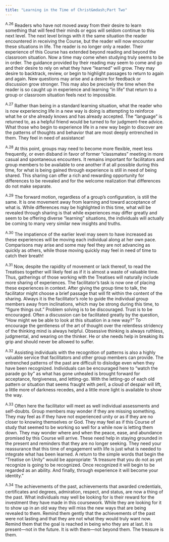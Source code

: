 ```yaml
---
title: "Learning in the Time of Christ&mdash;Part Two"
---
```


<sup>A.26</sup> Readers who have not moved away from their desire to
learn something that will feed their minds or egos will seldom continue
to this next level. The next level brings with it the same situation the
reader encountered in receiving the Course, but the reader will now
encounter these situations in life. The reader is no longer only a
reader. Their experience of this Course has extended beyond reading and
beyond the classroom situation. Now a time may come when studying truly
seems to be in order. The guidance provided by their reading may seem to
come and go and their desire to rely on what they have “learned” will
grow. They may desire to backtrack, review, or begin to highlight
passages to return to again and again. New questions may arise and a
desire for feedback or discussion grow stronger. This may also be
precisely the time when the reader is so caught up in experience and
learning “in life” that return to a group or classroom situation feels
next to impossible. 

<sup>A.27</sup> Rather than being in a standard learning situation, what
the reader who is now experiencing life in a new way is doing is
attempting to reinforce what he or she already knows and has already
accepted. The “language” is returned to, as a helpful friend would be
turned to for judgment-free advice. What those who begin to experience
life in a new way begin to discover are the patterns of thoughts and
behavior that are most deeply entrenched in them. They feel in need of
assistance! 

<sup>A.28</sup> At this point, groups may need to become more flexible,
meet less frequently, or even disband in favor of former “classmates”
meeting in more casual and spontaneous encounters. It remains important
for facilitators and group members to be available to one another if at
all possible during this time, for what is being gained through
experience is still in need of being shared. This sharing can offer a
rich and rewarding opportunity for differences to be revealed and for
the welcome realization that differences do not make separate. 

<sup>A.29</sup> The forward motion, regardless of a group’s
configuration, is still the same. It is one movement away from learning
and toward acceptance of what is. While differences may be highlighted
in this time, what will be revealed through sharing is that while
experiences may differ greatly and seem to be offering diverse
“learning” situations, the individuals will actually be coming to many
very similar new insights and truths. 

<sup>A.30</sup> The impatience of the earlier level may seem to have
increased as these experiences will be moving each individual along at
her own pace.  Comparisons may arise and some may feel they are not
advancing as quickly as others, while those moving quickly may feel in
need of time to catch their breath! 

<sup>A.31</sup> Now, despite the rapidity of movement or lack thereof,
to read the Treatises together will likely feel as if it is almost a
waste of valuable time. Thus, gatherings of those working with the
Treatises will naturally include more sharing of experiences. The
facilitator’s task is now one of placing these experiences in context.
After giving the group time to talk, the facilitator might choose a
brief passage that will fit within the content of the sharing. Always it
is the facilitator’s role to guide the individual group members away
from inclinations, which may be strong during this time, to “figure
things out.” Problem solving is to be discouraged. Trust is to be
encouraged. Often a discussion can be facilitated greatly by the
question, “How might we be able to look at this situation in a new way?”
To encourage the gentleness of the art of thought over the relentless
stridency of the thinking mind is always helpful. Obsessive thinking is
always ruthless, judgmental, and wearing on the thinker. He or she needs
help in breaking its grip and should never be allowed to suffer. 

<sup>A.32</sup> Assisting individuals with the recognition of patterns
is also a highly valuable service that facilitators and other group
members can provide. The entrenched patterns of the past are difficult
to dislodge even when they have been recognized. Individuals can be
encouraged here to “watch the parade go by” as what has gone unhealed is
brought forward for acceptance, forgiveness, and letting-go. With the
letting-go of each old pattern or situation that seems fraught with
peril, a cloud of despair will lift, a little more of darkness recedes,
and a little more light is available to show the way. 

<sup>A.33</sup> Often here the facilitator will meet as well individual
assessments and self-doubts. Group members may wonder if they are
missing something.  They may feel as if they have not experienced unity
or as if they are no closer to knowing themselves or God. They may feel
as if this Course of study that seemed to be working so well for a while
now is letting them down. They may wonder where and when the peace,
ease, and abundance promised by this Course will arrive. These need help
in staying grounded in the present and reminders that they are no longer
seeking. They need your reassurance that this time of engagement with
life is just what is needed to integrate what has been learned. A return
to the simple words that begin the “Treatise on Unity” would be
appropriate: “A treasure that you do not as yet recognize is going to be
recognized. Once recognized it will begin to be regarded as an ability.
And finally, through experience it will become your identity.” 

<sup>A.34</sup> The achievements of the past, achievements that awarded
credentials, certificates and degrees, admiration, respect, and status,
are now a thing of the past. What individuals may well be looking for is
their reward for the investment they have made in this coursework. While
they are looking for it to show up in an old way they will miss the new
ways that are being revealed to them. Remind them gently that the
achievements of the past were not lasting and that they are not what
they would truly want now. Remind them that the goal is reached in being
who they are at last. It is present—not in the future. It is with
them—not beyond them. The treasure is them.

